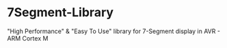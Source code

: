 # 7Segment-Library
"High Performance" &amp; "Easy To Use" library for 7-Segment display in AVR - ARM Cortex M
